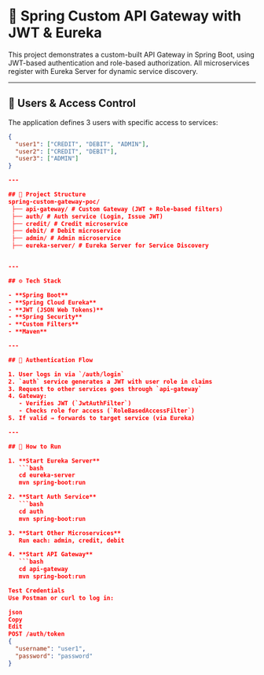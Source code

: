 # 🔐 Spring Custom API Gateway with JWT & Eureka

This project demonstrates a custom-built API Gateway in Spring Boot, using JWT-based authentication and role-based authorization. All microservices register with Eureka Server for dynamic service discovery.

---

## 👥 Users & Access Control

The application defines 3 users with specific access to services:

````json
{
  "user1": ["CREDIT", "DEBIT", "ADMIN"],
  "user2": ["CREDIT", "DEBIT"],
  "user3": ["ADMIN"]
}

---

## 🧩 Project Structure
spring-custom-gateway-poc/
 ├── api-gateway/ # Custom Gateway (JWT + Role-based filters)
 ├── auth/ # Auth service (Login, Issue JWT)
 ├── credit/ # Credit microservice
 ├── debit/ # Debit microservice
 ├── admin/ # Admin microservice
 ├── eureka-server/ # Eureka Server for Service Discovery


---

## ⚙️ Tech Stack

- **Spring Boot**
- **Spring Cloud Eureka**
- **JWT (JSON Web Tokens)**
- **Spring Security**
- **Custom Filters**
- **Maven**

---

## 🔐 Authentication Flow

1. User logs in via `/auth/login`
2. `auth` service generates a JWT with user role in claims
3. Request to other services goes through `api-gateway`
4. Gateway:
   - Verifies JWT (`JwtAuthFilter`)
   - Checks role for access (`RoleBasedAccessFilter`)
5. If valid → forwards to target service (via Eureka)

---

## 🚀 How to Run

1. **Start Eureka Server**
   ```bash
   cd eureka-server
   mvn spring-boot:run

2. **Start Auth Service**
   ```bash
   cd auth
   mvn spring-boot:run

3. **Start Other Microservices**
   Run each: admin, credit, debit

4. **Start API Gateway**
   ```bash
   cd api-gateway
   mvn spring-boot:run

Test Credentials
Use Postman or curl to log in:

json
Copy
Edit
POST /auth/token
{
  "username": "user1",
  "password": "password"
}


````
